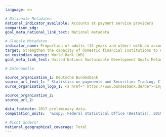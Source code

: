 ```yaml
---
language: en

# Nationale Metadaten
national_indicator_available: Accounts at payment service providers
comparison_sdg:
goal_meta_national_link_text: National metadata

# Globale Metadaten
indicator_name: Proportion of adults (15 years and older) with an account at a bank or other financial institution or with a mobile-money-service provider
target: Strengthen the capacity of domestic financial institutions to encourage and expand access to banking, insurance and financial services for all
un_custodian_agency: World Bank (WB)
goal_meta_link_text: United Nations Sustainable Development Goals Metadata

# Datenquelle

source_organisation_1: Deutsche Bundesbank
source_url_text_1: "-Statistics on paymnents and Securities Trading, Clearing and Settlement in Germany 2007 to 2013 – Insitutions offering payment services to non-PSPs - internet/PC-linked overnight deposits, table 4<br>-Statistics on paymnents and Securities Trading, Clearing and Settlement in Germany 2013 to 2017 – Insitutions offering payment services to non-PSPs - internet/PC-linked overnight deposits, table 4<br>-Statistics on paymnents and Securities Trading, Clearing and Settlement in Germany 2007 to 2013 – Insitutions offering payment services to non-PSPs - transferable overnight deposits, table 4<br>-Statistics on paymnents and Securities Trading, Clearing and Settlement in Germany 2013 to 2017 – Insitutions offering payment services to non-PSPs - transferable overnight deposits, table 4"
ource_organisation_logo_1: <a href=" https://www.bundesbank.de/de"><img src="https://g205sdgs.github.io/sdg-indicators/public/LogosEn/bundesbank.png" alt="Logo Bundesbank" /></a>

source_organisation_2:
source_url_2:

data_footnote: 2017 preliminary data.
computation_units:  "&copy; Federal Statistical Office (Destatis), 2019"

# Nicht ändern!
national_geographical_coverage: Total
---
```

